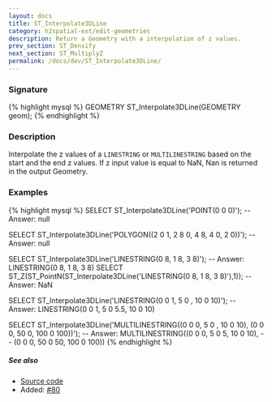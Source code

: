 ```yaml
---
layout: docs
title: ST_Interpolate3DLine
category: h2spatial-ext/edit-geometries
description: Return a Geometry with a interpolation of z values.
prev_section: ST_Densify
next_section: ST_MultiplyZ
permalink: /docs/dev/ST_Interpolate3DLine/
---
```


### Signature

{% highlight mysql %}
GEOMETRY ST_Interpolate3DLine(GEOMETRY geom);
{% endhighlight %}

### Description
Interpolate the z values of a `LINESTRING` or `MULTILINESTRING` based on the start and the end z values. 
If z input value is equal to NaN, Nan is returned in the output Geometry.

### Examples

{% highlight mysql %}
SELECT ST_Interpolate3DLine('POINT(0 0 0)');
-- Answer: null

SELECT ST_Interpolate3DLine('POLYGON((2 0 1, 2 8 0, 4 8, 
                                      4 0, 2 0))');
-- Answer: null

SELECT ST_Interpolate3DLine('LINESTRING(0 8, 1 8, 3 8)');
-- Answer: LINESTRING(0 8, 1 8, 3 8)
SELECT ST_Z(ST_PointN(ST_Interpolate3DLine('LINESTRING(0 8, 1 8,
                                                       3 8)'),1));
-- Answer: NaN

SELECT ST_Interpolate3DLine('LINESTRING(0 0 1, 5 0 , 10 0 10)');
-- Answer: LINESTRING(0 0 1, 5 0 5.5, 10 0 10)

SELECT ST_Interpolate3DLine('MULTILINESTRING((0 0 0, 5 0 , 
                                              10 0 10),
                                             (0 0 0, 50 0, 
                                              100 0 100))');
-- Answer: MULTILINESTRING((0 0 0, 5 0 5, 10 0 10), 
--                          (0 0 0, 50 0 50, 100 0 100))
{% endhighlight %}

##### See also

* <a href="https://github.com/irstv/H2GIS/blob/master/h2spatial-ext/src/main/java/org/h2gis/h2spatialext/function/spatial/edit/ST_Interpolate3DLine.java" target="_blank">Source code</a>
* Added: <a href="https://github.com/irstv/H2GIS/pull/80" target="_blank">#80</a>
